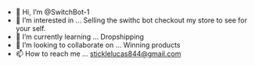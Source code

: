 - 👋 Hi, I’m @SwitchBot-1
- 👀 I’m interested in ... Selling the swithc bot checkout my store to see for your self.
- 🌱 I’m currently learning ... Dropshipping
- 💞️ I’m looking to collaborate on ... Winning products
- 📫 How to reach me ... sticklelucas844@gmail.com

<!---
SwitchBot-1/SwitchBot-1 is a ✨ special ✨ repository because its `README.md` (this file) appears on your GitHub profile.
You can click the Preview link to take a look at your changes.
--->
